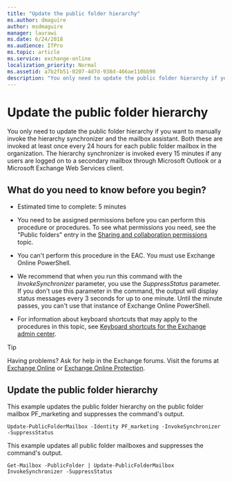 ```yaml
---
title: "Update the public folder hierarchy"
ms.author: dmaguire
author: msdmaguire
manager: laurawi
ms.date: 6/24/2018
ms.audience: ITPro
ms.topic: article
ms.service: exchange-online
localization_priority: Normal
ms.assetid: a7b2fb51-0207-4d7d-938d-466ae110bb90
description: "You only need to update the public folder hierarchy if you want to manually invoke the hierarchy synchronizer and the mailbox assistant. Both these are invoked at least once every 24 hours for each public folder mailbox in the organization. The hierarchy synchronizer is invoked every 15 minutes if any users are logged on to a secondary mailbox through Microsoft Outlook or a Microsoft Exchange Web Services client."
---
```


# Update the public folder hierarchy

You only need to update the public folder hierarchy if you want to manually invoke the hierarchy synchronizer and the mailbox assistant. Both these are invoked at least once every 24 hours for each public folder mailbox in the organization. The hierarchy synchronizer is invoked every 15 minutes if any users are logged on to a secondary mailbox through Microsoft Outlook or a Microsoft Exchange Web Services client.
  
## What do you need to know before you begin?

- Estimated time to complete: 5 minutes
    
- You need to be assigned permissions before you can perform this procedure or procedures. To see what permissions you need, see the "Public folders" entry in the [Sharing and collaboration permissions](https://technet.microsoft.com/library/b7fa4b7c-1266-45bd-a14b-f66be0459cc5.aspx) topic. 
    
- You can't perform this procedure in the EAC. You must use Exchange Online PowerShell.
    
- We recommend that when you run this command with the  _InvokeSynchronizer_ parameter, you use the  _SuppressStatus_ parameter. If you don't use this parameter in the command, the output will display status messages every 3 seconds for up to one minute. Until the minute passes, you can't use that instance of Exchange Online PowerShell. 
    
- For information about keyboard shortcuts that may apply to the procedures in this topic, see [Keyboard shortcuts for the Exchange admin center](../../accessibility/keyboard-shortcuts-in-admin-center.md).
    
> [!TIP]
> Having problems? Ask for help in the Exchange forums. Visit the forums at [Exchange Online](https://go.microsoft.com/fwlink/p/?linkId=267542) or [Exchange Online Protection](https://go.microsoft.com/fwlink/p/?linkId=285351). 
  
## Update the public folder hierarchy

This example updates the public folder hierarchy on the public folder mailbox PF_marketing and suppresses the command's output.
  
```
Update-PublicFolderMailbox -Identity PF_marketing -InvokeSynchronizer -SuppressStatus
```

This example updates all public folder mailboxes and suppresses the command's output.
  
```
Get-Mailbox -PublicFolder | Update-PublicFolderMailbox InvokeSynchronizer -SuppressStatus
```


